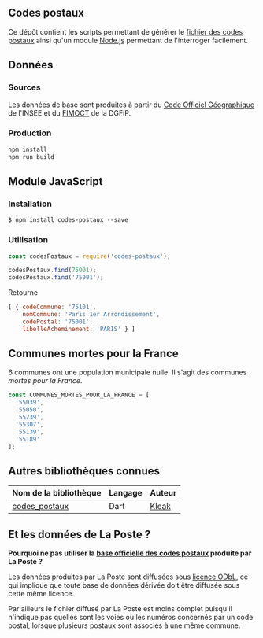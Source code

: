 Codes postaux
------

Ce dépôt contient les scripts permettant de générer le [fichier des codes postaux](https://www.data.gouv.fr/fr/datasets/5a9ac6b9c751df4caed2b133/) ainsi qu'un module [Node.js](https://nodejs.org) permettant de l'interroger facilement.

## Données

### Sources

Les données de base sont produites à partir du [Code Officiel Géographique](https://www.data.gouv.fr/fr/datasets/58c984b088ee386cdb1261f3/) de l'INSEE et du  [FIMOCT](https://www.data.gouv.fr/fr/datasets/5a3cc6b588ee3858d95178fc/) de la DGFiP.

### Production

```bash
npm install
npm run build
```

## Module JavaScript

### Installation

`$ npm install codes-postaux --save`

### Utilisation
```js
const codesPostaux = require('codes-postaux');

codesPostaux.find(75001);
codesPostaux.find('75001');
```

Retourne
```js
[ { codeCommune: '75101',
    nomCommune: 'Paris 1er Arrondissement',
    codePostal: '75001',
    libelleAcheminement: 'PARIS' } ]
```


## Communes mortes pour la France

6 communes ont une population municipale nulle. Il s'agit des communes _mortes pour la France_.

```js
const COMMUNES_MORTES_POUR_LA_FRANCE = [
  '55039',
  '55050',
  '55239',
  '55307',
  '55139',
  '55189'
];
```

## Autres bibliothèques connues

| Nom de la bibliothèque | Langage | Auteur |
| --- | --- | --- |
| [codes_postaux](https://github.com/Kleak/code_postaux) | Dart | [Kleak](https://github.com/Kleak) |

## Et les données de La Poste ?

__Pourquoi ne pas utiliser la [base officielle des codes postaux](https://www.data.gouv.fr/fr/datasets/545b55e1c751df52de9b6045/) produite par La Poste ?__

Les données produites par La Poste sont diffusées sous [licence ODbL](https://fr.wikipedia.org/wiki/Open_Database_License), ce qui implique que toute base de données dérivée doit être diffusée sous cette même licence.

Par ailleurs le fichier diffusé par La Poste est moins complet puisqu'il n'indique pas quelles sont les voies ou les numéros concernés par un code postal, lorsque plusieurs postaux sont associés à une même commune.
